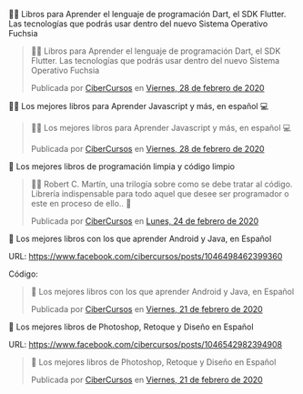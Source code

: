 👩‍💻 Libros para Aprender el lenguaje de programación Dart, el SDK Flutter. Las tecnologías que podrás usar dentro del nuevo Sistema Operativo Fuchsia

<div class="fb-post" data-href="https://www.facebook.com/cibercursos/posts/1051891248526748" data-width="850" data-show-text="true"><blockquote cite="https://developers.facebook.com/cibercursos/posts/1051891248526748" class="fb-xfbml-parse-ignore"><p>👩‍💻 Libros para Aprender el lenguaje de programación Dart, el SDK Flutter. Las tecnologías que podrás usar dentro del nuevo Sistema Operativo Fuchsia</p>Publicada por <a href="https://www.facebook.com/cibercursos/">CiberCursos</a> en&nbsp;<a href="https://developers.facebook.com/cibercursos/posts/1051891248526748">Viernes, 28 de febrero de 2020</a></blockquote></div>

👨‍💻 Los mejores libros para Aprender Javascript y más, en español 💻

<div class="fb-post" data-href="https://www.facebook.com/cibercursos/posts/1051722598543613" data-width="850" data-show-text="true"><blockquote cite="https://developers.facebook.com/cibercursos/posts/1051722598543613" class="fb-xfbml-parse-ignore"><p>👨‍💻 Los mejores libros para Aprender Javascript y más, en español 💻</p>Publicada por <a href="https://www.facebook.com/cibercursos/">CiberCursos</a> en&nbsp;<a href="https://developers.facebook.com/cibercursos/posts/1051722598543613">Viernes, 28 de febrero de 2020</a></blockquote></div>

🛒 Los mejores libros de programación limpia y código limpio

<div class="fb-post" data-href="https://www.facebook.com/cibercursos/posts/1049102978805575" data-width="850" data-show-text="true"><blockquote cite="https://developers.facebook.com/cibercursos/posts/1049102978805575" class="fb-xfbml-parse-ignore"><p>👩‍💻 Robert C. Martín, una trilogía sobre como se debe tratar al código. Librería indispensable para todo aquel que desee ser programador o este en proceso de ello.. 🤞</p>Publicada por <a href="https://www.facebook.com/cibercursos/">CiberCursos</a> en&nbsp;<a href="https://developers.facebook.com/cibercursos/posts/1049102978805575">Lunes, 24 de febrero de 2020</a></blockquote></div>

🛒 Los mejores libros con los que aprender Android y Java, en Español

URL: https://www.facebook.com/cibercursos/posts/1046498462399360

Código:

<div class="fb-post" data-href="https://www.facebook.com/cibercursos/posts/1046498462399360" data-width="850" data-show-text="true"><blockquote cite="https://developers.facebook.com/cibercursos/posts/1046498462399360" class="fb-xfbml-parse-ignore"><p>🛒 Los mejores libros con los que aprender Android y Java, en Español</p>Publicada por <a href="https://www.facebook.com/cibercursos/">CiberCursos</a> en&nbsp;<a href="https://developers.facebook.com/cibercursos/posts/1046498462399360">Viernes, 21 de febrero de 2020</a></blockquote></div>

🛒 Los mejores libros de Photoshop, Retoque y Diseño en Español

URL: https://www.facebook.com/cibercursos/posts/1046542982394908

<div class="fb-post" data-href="https://www.facebook.com/cibercursos/posts/1046542982394908" data-width="850" data-show-text="true"><blockquote cite="https://developers.facebook.com/cibercursos/posts/1046542982394908" class="fb-xfbml-parse-ignore"><p>🛒 Los mejores libros de Photoshop, Retoque y Diseño en Español</p>Publicada por <a href="https://www.facebook.com/cibercursos/">CiberCursos</a> en&nbsp;<a href="https://developers.facebook.com/cibercursos/posts/1046542982394908">Viernes, 21 de febrero de 2020</a></blockquote></div>